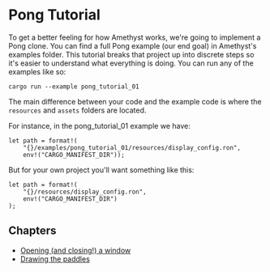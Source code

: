 # Pong Tutorial

To get a better feeling for how Amethyst works, we're going to implement a 
Pong clone. You can find a full Pong example (our end goal) in Amethyst's 
examples folder. This tutorial breaks that project up into discrete steps so 
it's easier to understand what everything is doing. You can run any of the 
examples like so:

```cargo run --example pong_tutorial_01```

The main difference between your code and the example code is where the 
`resources` and `assets` folders are located.

For instance, in the pong_tutorial_01 example we have:

```rust,ignore
let path = format!(
    "{}/examples/pong_tutorial_01/resources/display_config.ron",
    env!("CARGO_MANIFEST_DIR"));
```

But for your own project you'll want something like this:

```rust,ignore
let path = format!(
    "{}/resources/display_config.ron",
    env!("CARGO_MANIFEST_DIR")
);
```

## Chapters

* [Opening (and closing!) a window][01]
* [Drawing the paddles][02]

[01]: ./pong_tutorial/pong_tutorial_01.html
[02]: ./pong_tutorial/pong_tutorial_02.html

